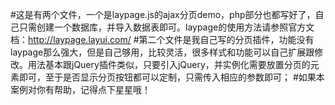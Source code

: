 #这是有两个文件，一个是laypage.js的ajax分页demo，php部分也都写好了，自己只需创建一个数据库，并导入数据表即可。laypage的使用方法请参照官方文档：http://laypage.layui.com/
#第二个文件是我自己写的分页插件，功能没有laypage那么强大，但是自己够用，比较灵活，很多样式和功能可以自己扩展跟修改。用法基本跟jQuery插件类似，只要引入jQuery，并实例化需要放置分页的元素即可，至于是否显示分页按钮都可以定制，只需传入相应的参数即可；
#如果本案例对你有帮助，记得点下星星哦！